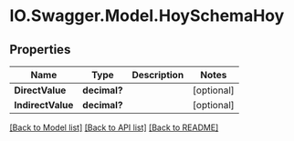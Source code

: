 # IO.Swagger.Model.HoySchemaHoy
## Properties

Name | Type | Description | Notes
------------ | ------------- | ------------- | -------------
**DirectValue** | **decimal?** |  | [optional] 
**IndirectValue** | **decimal?** |  | [optional] 

[[Back to Model list]](../README.md#documentation-for-models) [[Back to API list]](../README.md#documentation-for-api-endpoints) [[Back to README]](../README.md)

